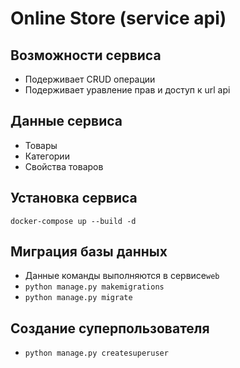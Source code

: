 # Online Store (service api)

## Возможности сервиса
* Подерживает CRUD операции
* Подерживает уравление прав и доступ к url api

## Данные сервиса
* Товары
* Категории
* Свойства товаров

## Установка сервиса
`docker-compose up --build -d`

## Миграция базы данных
* Данные команды выполняются в сервисе`web`
* `python manage.py makemigrations`
* `python manage.py migrate`

## Создание суперпользователя
* `python manage.py createsuperuser`